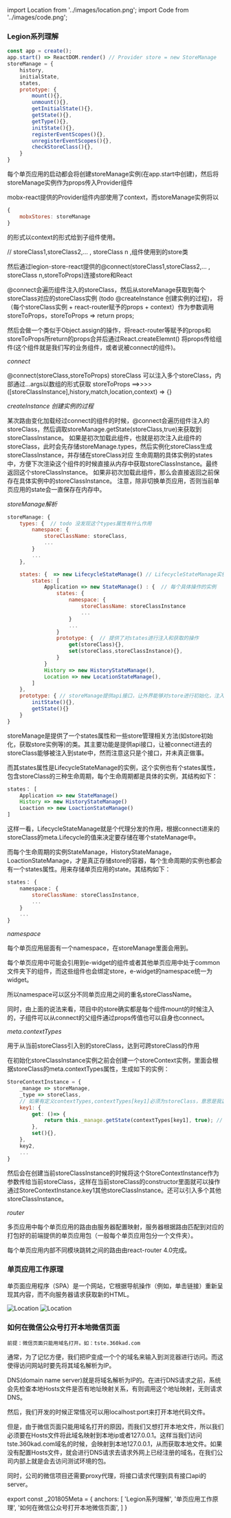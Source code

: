 import Location from '../images/location.png';
import Code from '../images/code.png';

### Legion系列理解
``` js
const app = create();
app.start() => ReactDOM.render() // Provider store = new StoreManage
storeManage = {
    history,
    initialState,
    states,
    prototype: {
        mount(){},
        unmount(){},
        getInitialState(){},
        getState(){},
        getType(){},
        initState(){},
        registerEventScopes(){},
        unregisterEventScopes(){},
        checkStoreClass(){},
    }
}
```
每个单页应用的启动都会将创建storeManage实例(在app.start中创建)，然后将storeManage实例作为props传入Provider组件

mobx-react提供的Provider组件内部使用了context，而storeManage实例将以
``` js
{
    mobxStores: storeManage
}
```
的形式以context的形式给到子组件使用。

// storeClass1,storeClass2,... , storeClass n ,组件使用到的store类

然后通过legion-store-react提供的@connect(storeClass1,storeClass2,... , storeClass n,storeToProps)连接store和React

@connect会遍历组件注入的storeClass，然后从storeManage获取到每个storeClass对应的storeClass实例 (todo  @createInstance  创建实例的过程)，
将（每个storeClass实例 + react-router赋予的props + context）作为参数调用storeToProps，storeToProps => return props;

然后会做一个类似于Object.assign的操作，将react-router等赋予的props和storeToProps所return的props合并后通过React.createElemnt()
将props传给组件(这个组件就是我们写的业务组件，或者说被connect的组件)。


_connect_

@connect(storeClass,storeToProps)
storeClass 可以注入多个storeClass，内部通过...args以数组的形式获取
storeToProps ==>>>> ([storeClassInstance],history,match,location,context) => {}

_createInstance 创建实例的过程_

某次路由变化加载经过connect的组件的时候，@connect会遍历组件注入的storeClass，然后调取storeManage.getState(storeClass,true)来获取到storeClassInstance。
如果是初次加载此组件，也就是初次注入此组件的storeClass，此时会先存储storeManage.types，然后实例化storeClass生成storeClassInstance，并存储在storeClass对应
生命周期的具体实例的states中，方便下次渲染这个组件的时候直接从内存中获取storeClassInstance。最终返回这个storeClassInstance。
如果非初次加载此组件，那么会直接返回之前保存在具体实例中的storeClassInstance。
注意，除非切换单页应用，否则当前单页应用的state会一直保存在内存中。

_storeManage解析_
``` js
storeManage: {
    types: {  // todo 没发现这个types属性有什么作用
        namespace: {
            storeClassName: storeClass,
            ...
        }
        ...
    },

    states: {  => new LifecycleStateManage() // LifecycleStateManage实例用于代理分发，根据注入的storeClass的meta.lifecycle来决定用哪个具体实例进行操作
        states: [
            Application => new StateManage() : {  // 每个具体操作的实例
                states: {
                    namespace: {
                        storeClassName: storeClassInstance
                        ...
                    }
                    ...
                }
                prototype: {  // 提供了对states进行注入和获取的操作
                    get(storeClass){},
                    set(storeClass,storeClassInstance){},
                }
            }
            History => new HistoryStateManage(),
            Location => new LocationStateManage(),
        ]
    },
    prototype: { // storeManage提供api接口，让外界能够对store进行初始化，注入，获取等操作
        initState(){},
        getState(){}
    }
}
```

storeManage是提供了一个states属性和一些store管理相关方法(如store初始化，获取store实例等)的类。其主要功能是提供api接口，让被connect进去的storeClass能够被注入到state中，然而注意这只是个接口，并未真正做事。

而其states属性是LifecycleStateManage的实例，这个实例也有个states属性，包含storeClass的三种生命周期，每个生命周期都是具体的实例，其结构如下：
``` js
states： [
    Application => new StateManage()
    History => new HistoryStateManage()
    Loaction => new LoactionStateManage()
]
```

这样一看，LifecycleStateManage就是个代理分发的作用，根据connect进来的storeClass的meta.Lifecycle的值来决定要存储在哪个stateManage中。

而每个生命周期的实例StateManage，HistoryStateManage，LoactionStateManage，才是真正存储store的容器，每个生命周期的实例也都会有一个states属性。用来存储单页应用的state。其结构如下：
``` js
states： {
    namespace： {
        storeClassName: storeClassInstance,
        ...
    }
    ...
}
```

_namespace_

每个单页应用层面有一个namespace，在storeManage里面会用到。

每个单页应用中可能会引用到e-widget的组件或者其他单页应用中处于common文件夹下的组件，而这些组件也会绑定store，e-widget的namespace统一为widget。

所以namespace可以区分不同单页应用之间的重名storeClassName。

同时，由上面的说法来看，项目中的store确实都是每个组件mount的时候注入的，子组件可以从connect的父组件通过props传值也可以自身也connect。

_meta.contextTypes_

用于从当前storeClass引入别的storeClass，达到可跨storeClass的作用

在初始化storeClassInstance实例之前会创建一个storeContext实例，里面会根据storeClass的meta.contextTypes属性，生成如下的实例：
``` js
StoreContextInstance = {
    _manage => storeManage,
    _type => storeClass,
    // 如果有定义contextTypes,contextTypes[key1]必须为storeClass，意思是我这类storeClass要引用例外一个storeClass里的东西
    key1: {
        get: ()=> {
            return this._manage.getState(contextTypes[key1], true); // 获取到另外一个storeClassInstance
        },
        set(){},
    },
    key2,
    ...
}
```

然后会在创建当前storeClassInstance的时候将这个StoreContextInstance作为参数传给当前storeClass，这样在当前storeClass的constructor里面就可以操作通过StoreContextInstance.key1其他storeClassInstance。还可以引入多个其他storeClassInstance。

_router_

多页应用中每个单页应用的路由由服务器配置映射，服务器根据路由匹配到对应的打包好的前端提供的单页应用包（一般每个单页应用包分一个文件夹）。

每个单页应用内部不同模块跳转之间的路由由react-router 4.0完成。


### 单页应用工作原理

单页面应用程序（SPA）是一个网站，它根据导航操作（例如，单击链接）重新呈现其内容，而不向服务器请求获取新的HTML。

<img src={Location} alt="Location" title="Location拆解图"/>
<img src={Code} alt="Location" title="Location拆解图"/>

### 如何在微信公众号打开本地微信页面

`前提：微信页面只能用域名打开。如：tste.360kad.com`

通常，为了记忆方便，我们把IP变成一个个的域名来输入到浏览器进行访问。而这使得访问网站时要先将其域名解析为IP。

DNS(domain name server)就是将域名解析为IP的。在进行DNS请求之前，系统会先检查本地Hosts文件是否有地址映射关系，有则调用这个地址映射，无则请求DNS。

然后，我们开发的时候正常情况可以用localhost:port来打开本地代码文件。

但是，由于微信页面只能用域名打开的原因，而我们又想打开本地文件，所以我们必须要在Hosts文件将此域名映射到本地ip或者127.0.0.1。这样当我们访问tste.360kad.com域名的时候，会映射到本地127.0.0.1，从而获取本地文件。如果没有配置Hosts文件，就会进行DNS请求去请求外网上已经注册的域名，在我们公司内部上就是会去访问测试环境的包。

同时，公司的微信项目还需要proxy代理，将接口请求代理到具有接口api的server。

export const _201805Meta = {
  anchors: [
    'Legion系列理解',
    '单页应用工作原理',
    '如何在微信公众号打开本地微信页面',
  ]
}